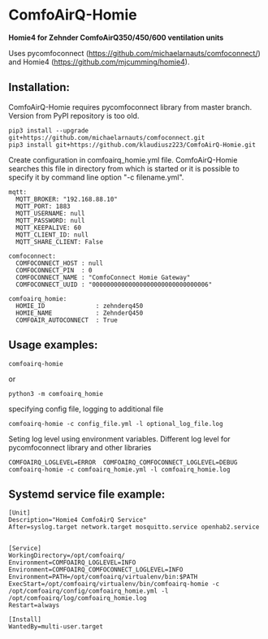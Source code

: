 # ComfoAirQ-Homie
**Homie4 for Zehnder ComfoAirQ350/450/600 ventilation units**

Uses pycomfoconnect (https://github.com/michaelarnauts/comfoconnect/) and Homie4 (https://github.com/mjcumming/homie4).

## Installation:

ComfoAirQ-Homie requires pycomfoconnect library from master branch. Version from PyPI repository is too old.

```
pip3 install --upgrade git+https://github.com/michaelarnauts/comfoconnect.git
pip3 install git+https://github.com/klaudiusz223/ComfoAirQ-Homie.git
```

Create configuration in comfoairq_homie.yml file. ComfoAirQ-Homie searches this file in directory from which is started or it is possible to specify it by command line option "-c filename.yml". 

```
mqtt:
  MQTT_BROKER: "192.168.88.10"
  MQTT_PORT: 1883
  MQTT_USERNAME: null
  MQTT_PASSWORD: null
  MQTT_KEEPALIVE: 60
  MQTT_CLIENT_ID: null
  MQTT_SHARE_CLIENT: False

comfoconnect:
  COMFOCONNECT_HOST : null
  COMFOCONNECT_PIN  : 0
  COMFOCONNECT_NAME : "ComfoConnect Homie Gateway"
  COMFOCONNECT_UUID : "00000000000000000000000000000006"

comfoairq_homie:
  HOMIE_ID              : zehnderq450
  HOMIE_NAME            : ZehnderQ450
  COMFOAIR_AUTOCONNECT  : True
```


## Usage examples:

```
comfoairq-homie
```
or
```
python3 -m comfoairq_homie
```

specifying config file, logging to additional file 

```
comfoairq-homie -c config_file.yml -l optional_log_file.log
```


Seting log level using environment variables. Different log level for pycomfoconnect library and other libraries 
```
COMFOAIRQ_LOGLEVEL=ERROR  COMFOAIRQ_COMFOCONNECT_LOGLEVEL=DEBUG comfoairq-homie -c comfoairq_homie.yml -l comfoairq_homie.log
```
## Systemd service file example:
```
[Unit]
Description="Homie4 ComfoAirQ Service"
After=syslog.target network.target mosquitto.service openhab2.service


[Service]
WorkingDirectory=/opt/comfoairq/
Environment=COMFOAIRQ_LOGLEVEL=INFO
Environment=COMFOAIRQ_COMFOCONNECT_LOGLEVEL=INFO
Environment=PATH=/opt/comfoairq/virtualenv/bin:$PATH
ExecStart=/opt/comfoairq/virtualenv/bin/comfoairq-homie -c /opt/comfoairq/config/comfoairq_homie.yml -l /opt/comfoairq/log/comfoairq_homie.log
Restart=always

[Install]
WantedBy=multi-user.target
```


